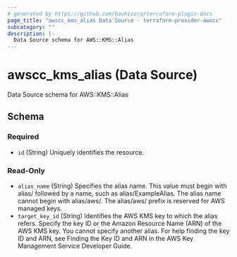 ```yaml
---
# generated by https://github.com/hashicorp/terraform-plugin-docs
page_title: "awscc_kms_alias Data Source - terraform-provider-awscc"
subcategory: ""
description: |-
  Data Source schema for AWS::KMS::Alias
---
```


# awscc_kms_alias (Data Source)

Data Source schema for AWS::KMS::Alias



<!-- schema generated by tfplugindocs -->
## Schema

### Required

- `id` (String) Uniquely identifies the resource.

### Read-Only

- `alias_name` (String) Specifies the alias name. This value must begin with alias/ followed by a name, such as alias/ExampleAlias. The alias name cannot begin with alias/aws/. The alias/aws/ prefix is reserved for AWS managed keys.
- `target_key_id` (String) Identifies the AWS KMS key to which the alias refers. Specify the key ID or the Amazon Resource Name (ARN) of the AWS KMS key. You cannot specify another alias. For help finding the key ID and ARN, see Finding the Key ID and ARN in the AWS Key Management Service Developer Guide.


